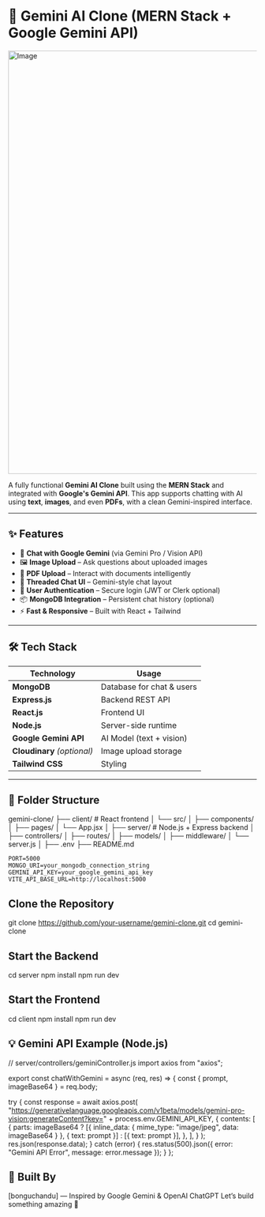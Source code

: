 # 🚀 Gemini AI Clone (MERN Stack + Google Gemini API)

<img width="1903" height="857" alt="Image" src="https://github.com/user-attachments/assets/e81317a9-e2e0-4b0e-9881-37b0ec783927" />

A fully functional **Gemini AI Clone** built using the **MERN Stack** and integrated with **Google's Gemini API**. This app supports chatting with AI using **text**, **images**, and even **PDFs**, with a clean Gemini-inspired interface.

---

## ✨ Features

- 🧠 **Chat with Google Gemini** (via Gemini Pro / Vision API)
- 🖼️ **Image Upload** – Ask questions about uploaded images
- 📄 **PDF Upload** – Interact with documents intelligently
- 💬 **Threaded Chat UI** – Gemini-style chat layout
- 🔐 **User Authentication** – Secure login (JWT or Clerk optional)
- 📦 **MongoDB Integration** – Persistent chat history (optional)
- ⚡ **Fast & Responsive** – Built with React + Tailwind

---

## 🛠️ Tech Stack

| Technology      | Usage                          |
|-----------------|---------------------------------|
| **MongoDB**     | Database for chat & users       |
| **Express.js**  | Backend REST API                |
| **React.js**    | Frontend UI                     |
| **Node.js**     | Server-side runtime             |
| **Google Gemini API** | AI Model (text + vision)  |
| **Cloudinary** *(optional)* | Image upload storage |
| **Tailwind CSS**| Styling                         |

---

## 📁 Folder Structure

gemini-clone/
├── client/ # React frontend
│ └── src/
│ ├── components/
│ ├── pages/
│ └── App.jsx
│
├── server/ # Node.js + Express backend
│ ├── controllers/
│ ├── routes/
│ ├── models/
│ ├── middleware/
│ └── server.js
│
├── .env
├── README.md

```env
PORT=5000
MONGO_URI=your_mongodb_connection_string
GEMINI_API_KEY=your_google_gemini_api_key
VITE_API_BASE_URL=http://localhost:5000

```

## Clone the Repository
git clone https://github.com/your-username/gemini-clone.git
cd gemini-clone
## Start the Backend
cd server
npm install
npm run dev

##  Start the Frontend
cd client
npm install
npm run dev

## 💡 Gemini API Example (Node.js)
// server/controllers/geminiController.js
import axios from "axios";

export const chatWithGemini = async (req, res) => {
  const { prompt, imageBase64 } = req.body;

  try {
    const response = await axios.post(
      "https://generativelanguage.googleapis.com/v1beta/models/gemini-pro-vision:generateContent?key=" + process.env.GEMINI_API_KEY,
      {
        contents: [
          {
            parts: imageBase64
              ? [{ inline_data: { mime_type: "image/jpeg", data: imageBase64 } }, { text: prompt }]
              : [{ text: prompt }],
          },
        ],
      }
    );
    res.json(response.data);
  } catch (error) {
    res.status(500).json({ error: "Gemini API Error", message: error.message });
  }
};

## 🧡 Built By
[bonguchandu] — Inspired by Google Gemini & OpenAI ChatGPT
Let’s build something amazing 🚀


